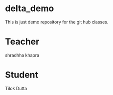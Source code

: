 # delta_demo
This is just demo repository for the git hub classes.
# Teacher
shradhha khapra
# Student
Tilok Dutta
